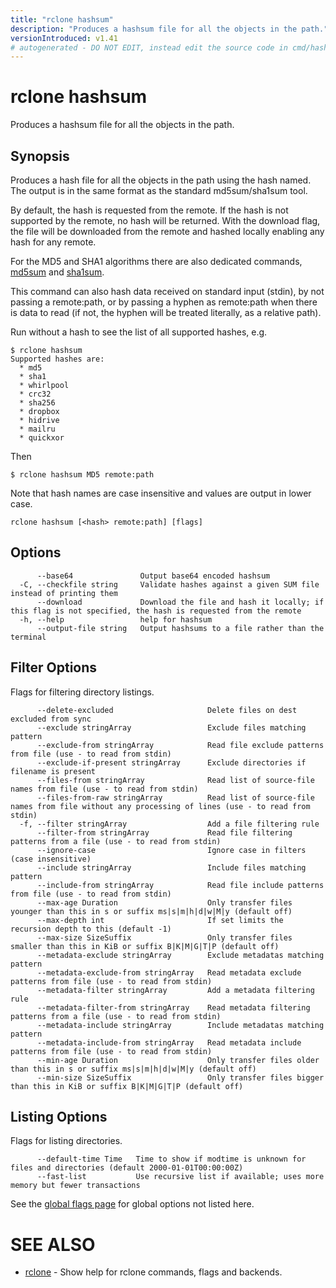 ```yaml
---
title: "rclone hashsum"
description: "Produces a hashsum file for all the objects in the path."
versionIntroduced: v1.41
# autogenerated - DO NOT EDIT, instead edit the source code in cmd/hashsum/ and as part of making a release run "make commanddocs"
---
```

# rclone hashsum

Produces a hashsum file for all the objects in the path.

## Synopsis


Produces a hash file for all the objects in the path using the hash
named.  The output is in the same format as the standard
md5sum/sha1sum tool.

By default, the hash is requested from the remote.  If the hash is
not supported by the remote, no hash will be returned.  With the
download flag, the file will be downloaded from the remote and
hashed locally enabling any hash for any remote.

For the MD5 and SHA1 algorithms there are also dedicated commands,
[md5sum](/commands/rclone_md5sum/) and [sha1sum](/commands/rclone_sha1sum/).

This command can also hash data received on standard input (stdin),
by not passing a remote:path, or by passing a hyphen as remote:path
when there is data to read (if not, the hyphen will be treated literally,
as a relative path).

Run without a hash to see the list of all supported hashes, e.g.

    $ rclone hashsum
    Supported hashes are:
      * md5
      * sha1
      * whirlpool
      * crc32
      * sha256
      * dropbox
      * hidrive
      * mailru
      * quickxor

Then

    $ rclone hashsum MD5 remote:path

Note that hash names are case insensitive and values are output in lower case.


```
rclone hashsum [<hash> remote:path] [flags]
```

## Options

```
      --base64               Output base64 encoded hashsum
  -C, --checkfile string     Validate hashes against a given SUM file instead of printing them
      --download             Download the file and hash it locally; if this flag is not specified, the hash is requested from the remote
  -h, --help                 help for hashsum
      --output-file string   Output hashsums to a file rather than the terminal
```


## Filter Options

Flags for filtering directory listings.

```
      --delete-excluded                     Delete files on dest excluded from sync
      --exclude stringArray                 Exclude files matching pattern
      --exclude-from stringArray            Read file exclude patterns from file (use - to read from stdin)
      --exclude-if-present stringArray      Exclude directories if filename is present
      --files-from stringArray              Read list of source-file names from file (use - to read from stdin)
      --files-from-raw stringArray          Read list of source-file names from file without any processing of lines (use - to read from stdin)
  -f, --filter stringArray                  Add a file filtering rule
      --filter-from stringArray             Read file filtering patterns from a file (use - to read from stdin)
      --ignore-case                         Ignore case in filters (case insensitive)
      --include stringArray                 Include files matching pattern
      --include-from stringArray            Read file include patterns from file (use - to read from stdin)
      --max-age Duration                    Only transfer files younger than this in s or suffix ms|s|m|h|d|w|M|y (default off)
      --max-depth int                       If set limits the recursion depth to this (default -1)
      --max-size SizeSuffix                 Only transfer files smaller than this in KiB or suffix B|K|M|G|T|P (default off)
      --metadata-exclude stringArray        Exclude metadatas matching pattern
      --metadata-exclude-from stringArray   Read metadata exclude patterns from file (use - to read from stdin)
      --metadata-filter stringArray         Add a metadata filtering rule
      --metadata-filter-from stringArray    Read metadata filtering patterns from a file (use - to read from stdin)
      --metadata-include stringArray        Include metadatas matching pattern
      --metadata-include-from stringArray   Read metadata include patterns from file (use - to read from stdin)
      --min-age Duration                    Only transfer files older than this in s or suffix ms|s|m|h|d|w|M|y (default off)
      --min-size SizeSuffix                 Only transfer files bigger than this in KiB or suffix B|K|M|G|T|P (default off)
```

## Listing Options

Flags for listing directories.

```
      --default-time Time   Time to show if modtime is unknown for files and directories (default 2000-01-01T00:00:00Z)
      --fast-list           Use recursive list if available; uses more memory but fewer transactions
```

See the [global flags page](/flags/) for global options not listed here.

# SEE ALSO

* [rclone](/commands/rclone/)	 - Show help for rclone commands, flags and backends.

